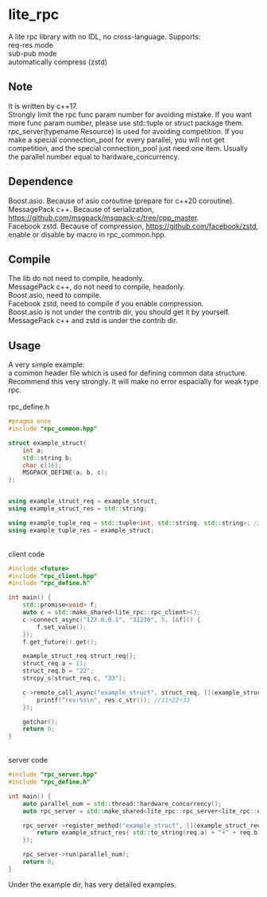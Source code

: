 # lite_rpc
A lite rpc library with no IDL, no cross-language. Supports:
</br>req-res mode
</br>sub-pub mode
</br>automatically compress (zstd)
</br> 
## Note
It is written by c++17.
</br>Strongly limit the rpc func param number for avoiding mistake. If you want more func param number, please use std::tuple or struct package them.
</br>rpc_server(typename Resource) is used for avoiding competition. If you make a special connection_pool for every parallel, you will not get competition, and the special connection_pool just need one item. Usually the parallel number equal to hardware_concurrency.
	
## Dependence
Boost.asio. Because of asio coroutine (prepare for c++20 coroutine).
</br>MessagePack c++. Because of serialization, https://github.com/msgpack/msgpack-c/tree/cpp_master.
</br>Facebook zstd. Because of compression, https://github.com/facebook/zstd, enable or disable by macro in rpc_common.hpp.

## Compile
The lib do not need to compile, headonly.
</br>MessagePack c++, do not need to compile, headonly.
</br>Boost.asio, need to compile.
</br>Facebook zstd, need to compile if you enable compression.
</br>Boost.asio is not under the contrib dir, you should get it by yourself. MessagePack c++ and zstd is under the contrib dir.

## Usage
A very simple example:
</br>a common header file which is used for defining common data structure. Recommend this very strongly. It will make no error espacially for weak type rpc.
</br>
</br>rpc_define.h 
```c++
#pragma once
#include "rpc_common.hpp"

struct example_struct{
	int a;
	std::string b;
	char c[16];
	MSGPACK_DEFINE(a, b, c);
};


using example_struct_req = example_struct;
using example_struct_res = std::string;

using example_tuple_req = std::tuple<int, std::string, std::string>; //Recommend this, do not need MSGPACK_DEFINE.
using example_tuple_res = example_struct;
```
</br>client code
```c++
#include <future>
#include "rpc_client.hpp"
#include "rpc_define.h"

int main() {
	std::promise<void> f;
	auto c = std::make_shared<lite_rpc::rpc_client>();
	c->connect_async("127.0.0.1", "31236", 5, [&f]() {
		f.set_value();
	});
	f.get_future().get();

	example_struct_req struct_req{};
	struct_req.a = 11;
	struct_req.b = "22";
	strcpy_s(struct_req.c, "33");

	c->remote_call_async("example_struct", struct_req, [](example_struct_res&& res) {
		printf("res:%s\n", res.c_str()); //11+22+33
	});

	getchar();
	return 0;
}
```
</br>server code
```c++
#include "rpc_server.hpp"
#include "rpc_define.h"

int main() {
	auto parallel_num = std::thread::hardware_concurrency();
	auto rpc_server = std::make_shared<lite_rpc::rpc_server<lite_rpc::empty_resource>>((uint16_t)31236);

	rpc_server->register_method("example_struct", [](example_struct_req&& req) {
		return example_struct_res{ std::to_string(req.a) + "+" + req.b + "+" + req.c };
	});

	rpc_server->run(parallel_num);
	return 0;
}
```
Under the example dir, has very detailed examples.
